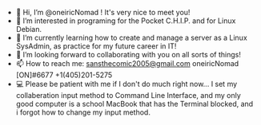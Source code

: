 - 👋 Hi, I’m @oneiricNomad ! It's very nice to meet you!
- 👀 I’m interested in programing for the Pocket C.H.I.P. and for Linux Debian.
- 🌱 I’m currently learning how to create and manage a server as a Linux SysAdmin, as practice for my future career in IT!
- 💞️ I’m looking forward to collaborating with you on all sorts of things!
- 📫 How to reach me: sansthecomic2005@gmail.com  oneiricNomad [ON]#6677  +1(405)201-5275
- 💻 Please be patient with me if I don't do much right now... I set my collaberation input method to Command Line Interface, and my only good computer is a school MacBook that has the Terminal blocked, and i forgot how to change my input method.

<!---
oneiricNomad/oneiricNomad is a ✨ special ✨ repository because its `README.md` (this file) appears on your GitHub profile.
You can click the Preview link to take a look at your changes.
--->
